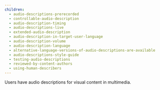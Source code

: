 ```yaml
---
children:
  - audio-descriptions-prerecorded
  - controllable-audio-description
  - audio-description-timing
  - audio-descriptions-live
  - extended-audio-description
  - audio-description-in-target-user-language
  - audio-description-volume
  - audio-description-language
  - alternative-language-versions-of-audio-descriptions-are-available
  - audio-descriptions-style-guide
  - testing-audio-descriptions
  - reviewed-by-content-authors
  - using-human-describers
---
```


Users have audio descriptions for visual content in multimedia.